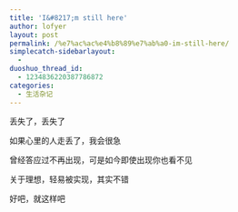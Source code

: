 ```yaml
---
title: 'I&#8217;m still here'
author: lofyer
layout: post
permalink: /%e7%ac%ac%e4%b8%89%e7%ab%a0-im-still-here/
simplecatch-sidebarlayout:
  - 
duoshuo_thread_id:
  - 1234836220387786872
categories:
  - 生活杂记
---
```

丢失了，丢失了

如果心里的人走丢了，我会很急

曾经答应过不再出现，可是如今即使出现你也看不见

关于理想，轻易被实现，其实不错

好吧，就这样吧